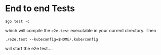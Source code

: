 # End to end Tests

```shell
$go test -c
```

which will compile the `e2e.test` executable in your current directory. Then

```shell
./e2e.test --kubeconfig=$HOME/.kube/config

```

will start the e2e test....
